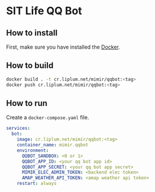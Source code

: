 # SIT Life QQ Bot

## How to install
First, make sure you have installed the [Docker](https://www.docker.com/).

## How to build
```bash
docker build . -t cr.liplum.net/mimir/qqbot:<tag>
docker push cr.liplum.net/mimir/qqbot:<tag>
```

## How to run
Create a `docker-compose.yaml` file.
```yaml
services:
  bot:
    image: cr.liplum.net/mimir/qqbot:<tag>
    container_name: mimir.qqbot
    environment:
      QQBOT_SANDBOX: <0 or 1>
      QQBOT_APP_ID: <your qq bot app id>
      QQBOT_APP_SECRET: <your qq bot app secret>
      MIMIR_ELEC_ADMIN_TOKEN: <backend elec token>
      AMAP_WEATHER_API_TOKEN: <amap weather api token>
    restart: always
```